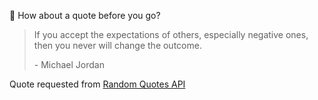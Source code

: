 📣 How about a quote before you go?

> If you accept the expectations of others, especially negative ones, then you never will change the outcome.
>
> <p>- Michael Jordan</p>

Quote requested from [Random Quotes API](https://github.com/lukePeavey/quotable)
